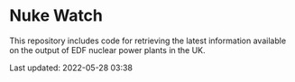 # Nuke Watch

This repository includes code for retrieving the latest information available on the output of EDF nuclear power plants in the UK.

Last updated: 2022-05-28 03:38